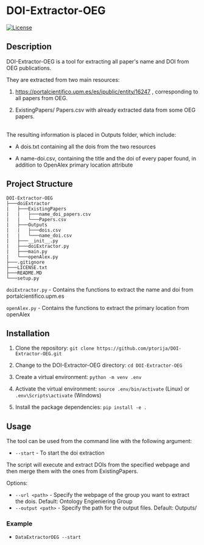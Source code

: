 # DOI-Extractor-OEG

[![License](https://img.shields.io/badge/license-MIT-blue.svg)](https://opensource.org/licenses/MIT)

## Description

DOI-Extractor-OEG is a tool for extracting all paper's name and DOI from OEG publications.

They are extracted from two main resources:

1) https://portalcientifico.upm.es/es/ipublic/entity/16247 , corresponding to all papers from OEG.

2) ExistingPapers/ Papers.csv with already extracted data from some OEG papers.

<br>
The resulting information is placed in Outputs folder, which include:

- A dois.txt containing all the dois from the two resources

- A name-doi.csv, containing the title and the doi of every paper found, in addition to OpenAlex primary location attribute

## Project Structure
```
DOI-Extractor-OEG
├───doiExtractor
|   ├───ExistingPapers
|   |   ├───name_doi_papers.csv
|   |   └───Papers.csv
|   ├───Outputs
|   |   ├───dois.csv
|   |   └───name_doi.csv
|   ├───__init__.py
|   ├───doiExtractor.py
|   ├───main.py
|   └───openAlex.py
├───.gitignore
├───LICENSE.txt
├───README.MD
└───setup.py
```

```doiExtractor.py``` - Contains the functions to extract the name and doi from portalcientifico.upm.es

```openAlex.py``` - Contains the functions to extract the primary location from openAlex

## Installation

1. Clone the repository:
```git clone https://github.com/ptorija/DOI-Extractor-OEG.git```

2. Change to the DOI-Extractor-OEG directory:
```cd DOI-Extractor-OEG```

3. Create a virtual environment:
```python -m venv .env```

4. Activate the virtual environment:
```source .env/bin/activate``` (Linux) or ```.env\Scripts\activate``` (Windows)

5. Install the package dependencies:
```pip install -e .```

## Usage
The tool can be used from the command line with the following argument:
- ```--start``` - To start the doi extraction

The script will execute and extract DOIs from the specified webpage and then merge them with the ones from ExistingPapers.

Options:
- ```--url <path>``` - Specify the webpage of the group you want to extract the dois. Default: Ontology Engieniering Group
- ```--output <path>``` - Specify the path for the output files. Default: Outputs/



### Example
- ```DataExtractorOEG --start```